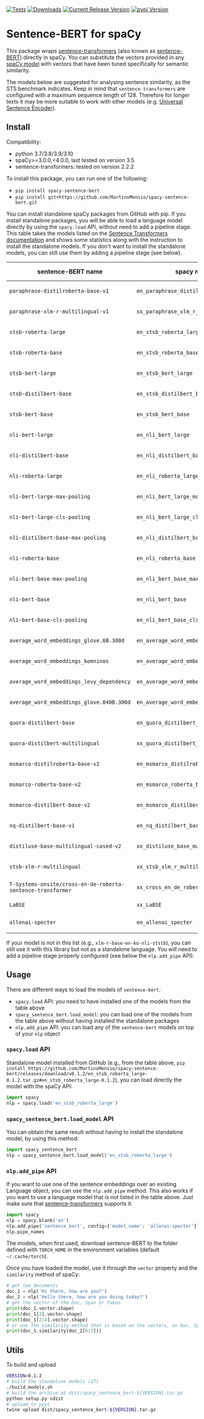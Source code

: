 [![Tests](https://github.com/MartinoMensio/spacy-sentence-bert/actions/workflows/tests.yml/badge.svg)](https://github.com/egerber/spaCy-entity-linker/actions/workflows/tests.yml)
[![Downloads](https://static.pepy.tech/badge/spacy-sentence-bert)](https://pepy.tech/project/spacy-sentence-bert)
[![Current Release Version](https://img.shields.io/github/release/MartinoMensio/spacy-sentence-bert.svg?style=flat-square&logo=github)](https://github.com/MartinoMensio/spacy-sentence-bert/releases)
[![pypi Version](https://img.shields.io/pypi/v/spacy-sentence-bert.svg?style=flat-square&logo=pypi&logoColor=white)](https://pypi.org/project/spacy-sentence-bert/)
# Sentence-BERT for spaCy

This package wraps [sentence-transformers](https://github.com/UKPLab/sentence-transformers) (also known as [sentence-BERT](http://arxiv.org/abs/1908.10084)) directly in spaCy.
You can substitute the vectors provided in any [spaCy model](https://spacy.io/models) with vectors that have been tuned specifically for semantic similarity.

The models below are suggested for analysing sentence similarity, as the STS benchmark indicates.
Keep in mind that `sentence-transformers` are configured with a maximum sequence length of 128. Therefore for longer texts it may be more suitable to work with other models (e.g. [Universal Sentence Encoder](https://github.com/MartinoMensio/spacy-universal-sentence-encoder-tfhub)).

## Install

Compatibility:
- python 3.7/3.8/3.9/3.10
- spaCy>=3.0.0,<4.0.0, last tested on version 3.5
- sentence-transformers: tested on version 2.2.2

To install this package, you can run one of the following:

- `pip install spacy-sentence-bert`
-  `pip install git+https://github.com/MartinoMensio/spacy-sentence-bert.git`

You can install standalone spaCy packages from GitHub with pip. If you install standalone packages, you will be able to load a language model directly by using the `spacy.load` API, without need to add a pipeline stage.
This table takes the models listed on the [Sentence Transformers documentation](https://www.sbert.net/docs/pretrained_models.html) and shows some statistics along with the instruction to install the standalone models.
If you don't want to install the standalone models, you can still use them by adding a pipeline stage (see below).


|  sentence-BERT name                    |  spacy model name  |  dimensions          |  language  | STS benchmark | standalone install |
|----------------------------------------|--------------------|----------------------|------------|---------------|---------|
| `paraphrase-distilroberta-base-v1`     | `en_paraphrase_distilroberta_base_v1`            |  768 | en | 81.81          | `pip install https://github.com/MartinoMensio/spacy-sentence-bert/releases/download/v0.1.2/en_paraphrase_distilroberta_base_v1-0.1.2.tar.gz#en_paraphrase_distilroberta_base_v1-0.1.2`  |
| `paraphrase-xlm-r-multilingual-v1`     | `xx_paraphrase_xlm_r_multilingual_v1`            |  768 | 50+ | 83.50          | `pip install https://github.com/MartinoMensio/spacy-sentence-bert/releases/download/v0.1.2/xx_paraphrase_xlm_r_multilingual_v1-0.1.2.tar.gz#xx_paraphrase_xlm_r_multilingual_v1-0.1.2`  |
| `stsb-roberta-large`   | `en_stsb_roberta_large`   | 1024 | en | 86.39          | `pip install https://github.com/MartinoMensio/spacy-sentence-bert/releases/download/v0.1.2/en_stsb_roberta_large-0.1.2.tar.gz#en_stsb_roberta_large-0.1.2`  |
| `stsb-roberta-base`    | `en_stsb_roberta_base`    |  768 | en | 85.44          | `pip install https://github.com/MartinoMensio/spacy-sentence-bert/releases/download/v0.1.2/en_stsb_roberta_base-0.1.2.tar.gz#en_stsb_roberta_base-0.1.2`  |
| `stsb-bert-large`      | `en_stsb_bert_large`      | 1024 | en | 85.29          | `pip install https://github.com/MartinoMensio/spacy-sentence-bert/releases/download/v0.1.2/en_stsb_bert_large-0.1.2.tar.gz#en_stsb_bert_large-0.1.2`  |
| `stsb-distilbert-base` | `en_stsb_distilbert_base` |  768 | en | 85.16          | `pip install https://github.com/MartinoMensio/spacy-sentence-bert/releases/download/v0.1.2/en_stsb_distilbert_base-0.1.2.tar.gz#en_stsb_distilbert_base-0.1.2`  |
| `stsb-bert-base`       | `en_stsb_bert_base`       |  768 | en | 85.14          | `pip install https://github.com/MartinoMensio/spacy-sentence-bert/releases/download/v0.1.2/en_stsb_bert_base-0.1.2.tar.gz#en_stsb_bert_base-0.1.2`  |
| `nli-bert-large`           | `en_nli_bert_large`           | 1024 | en | 79.19          | `pip install https://github.com/MartinoMensio/spacy-sentence-bert/releases/download/v0.1.2/en_nli_bert_large-0.1.2.tar.gz#en_nli_bert_large-0.1.2`  |
| `nli-distilbert-base`      | `en_nli_distilbert_base`      |  768 | en | 78.69          | `pip install https://github.com/MartinoMensio/spacy-sentence-bert/releases/download/v0.1.2/en_nli_distilbert_base-0.1.2.tar.gz#en_nli_distilbert_base-0.1.2`  |
| `nli-roberta-large`        | `en_nli_roberta_large`        | 1024 | en | 78.69          | `pip install https://github.com/MartinoMensio/spacy-sentence-bert/releases/download/v0.1.2/en_nli_roberta_large-0.1.2.tar.gz#en_nli_roberta_large-0.1.2`  |
| `nli-bert-large-max-pooling`            | `en_nli_bert_large_max_pooling`            | 1024 | en | 78.41          | `pip install https://github.com/MartinoMensio/spacy-sentence-bert/releases/download/v0.1.2/en_nli_bert_large_max_pooling-0.1.2.tar.gz#en_nli_bert_large_max_pooling-0.1.2`  |
| `nli-bert-large-cls-pooling`             | `en_nli_bert_large_cls_pooling`            | 1024 | en | 78.29          | `pip install https://github.com/MartinoMensio/spacy-sentence-bert/releases/download/v0.1.2/en_nli_bert_large_cls_pooling-0.1.2.tar.gz#en_nli_bert_large_cls_pooling-0.1.2`  |
| `nli-distilbert-base-max-pooling`             | `en_nli_distilbert_base_max_pooling`            | 768 | en | 77.61          | `pip install https://github.com/MartinoMensio/spacy-sentence-bert/releases/download/v0.1.2/en_nli_distilbert_base_max_pooling-0.1.2.tar.gz#en_nli_distilbert_base_max_pooling-0.1.2`  |
| `nli-roberta-base`         | `en_nli_roberta_base`         |  768 | en | 77.49          | `pip install https://github.com/MartinoMensio/spacy-sentence-bert/releases/download/v0.1.2/en_nli_roberta_base-0.1.2.tar.gz#en_nli_roberta_base-0.1.2`  |
| `nli-bert-base-max-pooling`             | `en_nli_bert_base_max_pooling`             |  768 | en | 77.21          | `pip install https://github.com/MartinoMensio/spacy-sentence-bert/releases/download/v0.1.2/en_nli_bert_base_max_pooling-0.1.2.tar.gz#en_nli_bert_base_max_pooling-0.1.2`  |
| `nli-bert-base`            | `en_nli_bert_base`            |  768 | en | 77.12          | `pip install https://github.com/MartinoMensio/spacy-sentence-bert/releases/download/v0.1.2/en_nli_bert_base-0.1.2.tar.gz#en_nli_bert_base-0.1.2`  |
| `nli-bert-base-cls-pooling`              | `en_nli_bert_base_cls_pooling`              |  768 | en | 76.30          | `pip install https://github.com/MartinoMensio/spacy-sentence-bert/releases/download/v0.1.2/en_nli_bert_base_cls_pooling-0.1.2.tar.gz#en_nli_bert_base_cls_pooling-0.1.2`  |
| `average_word_embeddings_glove.6B.300d`              | `en_average_word_embeddings_glove.6B.300d`              |  768 | en | 61.77          | `pip install https://github.com/MartinoMensio/spacy-sentence-bert/releases/download/v0.1.2/en_average_word_embeddings_glove.6B.300d-0.1.2.tar.gz#en_average_word_embeddings_glove.6B.300d-0.1.2`  |
| `average_word_embeddings_komninos`              | `en_average_word_embeddings_komninos`              |  768 | en | 61.56          | `pip install https://github.com/MartinoMensio/spacy-sentence-bert/releases/download/v0.1.2/en_average_word_embeddings_komninos-0.1.2.tar.gz#en_average_word_embeddings_komninos-0.1.2`  |
| `average_word_embeddings_levy_dependency`              | `en_average_word_embeddings_levy_dependency`              |  768 | en | 59.22          | `pip install https://github.com/MartinoMensio/spacy-sentence-bert/releases/download/v0.1.2/en_average_word_embeddings_levy_dependency-0.1.2.tar.gz#en_average_word_embeddings_levy_dependency-0.1.2`  |
| `average_word_embeddings_glove.840B.300d`              | `en_average_word_embeddings_glove.840B.300d`              |  768 | en | 52.54          | `pip install https://github.com/MartinoMensio/spacy-sentence-bert/releases/download/v0.1.2/en_average_word_embeddings_glove.840B.300d-0.1.2.tar.gz#en_average_word_embeddings_glove.840B.300d-0.1.2`  |
| `quora-distilbert-base`              | `en_quora_distilbert_base`              |  768 | en | N/A          | `pip install https://github.com/MartinoMensio/spacy-sentence-bert/releases/download/v0.1.2/en_quora_distilbert_base-0.1.2.tar.gz#en_quora_distilbert_base-0.1.2`  |
| `quora-distilbert-multilingual`              | `xx_quora_distilbert_multilingual`              |  768 | 50+ | N/A          | `pip install https://github.com/MartinoMensio/spacy-sentence-bert/releases/download/v0.1.2/xx_quora_distilbert_multilingual-0.1.2.tar.gz#xx_quora_distilbert_multilingual-0.1.2`  |
| `msmarco-distilroberta-base-v2`              | `en_msmarco_distilroberta_base_v2`              |  768 | en | N/A          | `pip install https://github.com/MartinoMensio/spacy-sentence-bert/releases/download/v0.1.2/en_msmarco_distilroberta_base_v2-0.1.2.tar.gz#en_msmarco_distilroberta_base_v2-0.1.2`  |
| `msmarco-roberta-base-v2`              | `en_msmarco_roberta_base_v2`              |  768 | en | N/A          | `pip install https://github.com/MartinoMensio/spacy-sentence-bert/releases/download/v0.1.2/en_msmarco_roberta_base_v2-0.1.2.tar.gz#en_msmarco_roberta_base_v2-0.1.2`  |
| `msmarco-distilbert-base-v2`              | `en_msmarco_distilbert_base_v2`              |  768 | en | N/A          | `pip install https://github.com/MartinoMensio/spacy-sentence-bert/releases/download/v0.1.2/en_msmarco_distilbert_base_v2-0.1.2.tar.gz#en_msmarco_distilbert_base_v2-0.1.2`  |
| `nq-distilbert-base-v1`              | `en_nq_distilbert_base_v1`              |  768 | en | N/A          | `pip install https://github.com/MartinoMensio/spacy-sentence-bert/releases/download/v0.1.2/en_nq_distilbert_base_v1-0.1.2.tar.gz#en_nq_distilbert_base_v1-0.1.2`  |
| `distiluse-base-multilingual-cased-v2`              | `xx_distiluse_base_multilingual_cased_v2`              |  512 | 50+ | N/A          | `pip install https://github.com/MartinoMensio/spacy-sentence-bert/releases/download/v0.1.2/xx_distiluse_base_multilingual_cased_v2-0.1.2.tar.gz#xx_distiluse_base_multilingual_cased_v2-0.1.2`  |
| `stsb-xlm-r-multilingual`    | `xx_stsb_xlm_r_multilingual`    |  768 | 50+ | N/A | `pip install https://github.com/MartinoMensio/spacy-sentence-bert/releases/download/v0.1.2/xx_stsb_xlm_r_multilingual-0.1.2.tar.gz#xx_stsb_xlm_r_multilingual-0.1.2`  |
| `T-Systems-onsite/cross-en-de-roberta-sentence-transformer`              | `xx_cross_en_de_roberta_sentence_transformer`              |  768 | en,de | N/A          | `pip install https://github.com/MartinoMensio/spacy-sentence-bert/releases/download/v0.1.2/xx_cross_en_de_roberta_sentence_transformer-0.1.2.tar.gz#xx_cross_en_de_roberta_sentence_transformer-0.1.2`  |
| `LaBSE`              | `xx_LaBSE`              |  768 | 109 | N/A          | `pip install https://github.com/MartinoMensio/spacy-sentence-bert/releases/download/v0.1.2/xx_LaBSE-0.1.2.tar.gz#xx_LaBSE-0.1.2`  |
| `allenai-specter`              | `en_allenai_specter`              |  768 | en | N/A          | `pip install https://github.com/MartinoMensio/spacy-sentence-bert/releases/download/v0.1.2/en_allenai_specter-0.1.2.tar.gz#en_allenai_specter-0.1.2`  |

If your model is not in this list (e.g., `xlm-r-base-en-ko-nli-ststb`), you can still use it with this library but not as a standalone language. You will need to add a pipeline stage properly configured (see below the `nlp.add_pipe` API).



## Usage

There are different ways to load the models of `sentence-bert`.

- `spacy.load` API: you need to have installed one of the models from the table above
- `spacy_sentence_bert.load_model`: you can load one of the models from the table above without having installed the standalone packages
- `nlp.add_pipe` API: you can load any of the `sentence-bert` models on top of your `nlp` object


### `spacy.load` API

Standalone model installed from GitHub (e.g., from the table above, `pip install https://github.com/MartinoMensio/spacy-sentence-bert/releases/download/v0.1.2/en_stsb_roberta_large-0.1.2.tar.gz#en_stsb_roberta_large-0.1.2`), you can load directly the model with the spaCy API:

```python
import spacy
nlp = spacy.load('en_stsb_roberta_large')
```

### `spacy_sentence_bert.load_model` API

You can obtain the same result without having to install the standalone model, by using this method:

```python
import spacy_sentence_bert
nlp = spacy_sentence_bert.load_model('en_stsb_roberta_large')
```

### `nlp.add_pipe` API

If you want to use one of the sentence embeddings over an existing Language object, you can use the `nlp.add_pipe` method.
This also works if you want to use a language model that is not listed in the table above. Just make sure that [sentence-transformers](https://github.com/UKPLab/sentence-transformers) supports it.

```python
import spacy
nlp = spacy.blank('en')
nlp.add_pipe('sentence_bert', config={'model_name': 'allenai-specter'})
nlp.pipe_names
```

The models, when first used, download sentence-BERT to the folder defined with `TORCH_HOME` in the environment variables (default `~/.cache/torch`).

Once you have loaded the model, use it through the `vector` property and the `similarity` method of spaCy:

```python
# get two documents
doc_1 = nlp('Hi there, how are you?')
doc_2 = nlp('Hello there, how are you doing today?')
# get the vector of the Doc, Span or Token
print(doc_1.vector.shape)
print(doc_1[3].vector.shape)
print(doc_1[2:4].vector.shape)
# or use the similarity method that is based on the vectors, on Doc, Span or Token
print(doc_1.similarity(doc_2[0:7]))
```



## Utils

To build and upload
```bash
VERSION=0.1.2
# build the standalone models (17)
./build_models.sh
# build the archive at dist/spacy_sentence_bert-${VERSION}.tar.gz
python setup.py sdist
# upload to pypi
twine upload dist/spacy_sentence_bert-${VERSION}.tar.gz
```